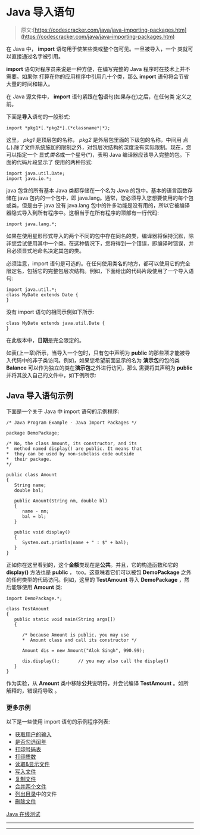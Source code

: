 # Java 导入语句

> 原文:[https://codescracker.com/java/java-importing-packages.htm](https://codescracker.com/java/java-importing-packages.htm)

在 Java 中， **import** 语句用于使某些类或整个包可见。一旦被导入，一个 类就可以直接通过名字被引用。

**import** 语句对程序员来说是一种方便，在编写完整的 Java 程序时在技术上并不需要。如果你 打算在你的应用程序中引用几十个类，那么 **import** 语句将会节省大量的时间和输入。

在 Java 源文件中， **import** 语句紧跟在**包**语句(如果存在)之后，在任何类 定义之前。

下面是**导入**语句的一般形式:

```
import *pkg1*[.*pkg2*].(*classname*|*);
```

这里， *pkg1* 是顶层包的名称， *pkg2* 是外层包里面的下级包的名称，中间用 点(。).除了文件系统施加的限制之外，对包层次结构的深度没有实际限制。现在，您可以指定一个 显式*类名*或一个星号(*)，表明 Java 编译器应该导入完整的包。下面的代码片段显示了 使用的两种形式:

```
import java.util.Date;
import java.io.*;
```

java 包含的所有基本 Java 类都存储在一个名为 Java 的包中。基本的语言函数存储在 java 包内的一个包中，即 java.lang。通常，您必须导入您想要使用的每个包或类，但是由于 java 没有 java.lang 包中的许多功能是没有用的，所以它被编译器隐式导入到所有程序中。这相当于在所有程序的顶部有一行代码:

```
import java.lang.*;
```

如果在使用星形形式导入的两个不同的包中存在同名的类，编译器将保持沉默，除非您尝试使用其中一个类。在这种情况下，您将得到一个错误，即编译时错误，并且必须显式地命名决定其包的类。

必须注意，import 语句是可选的。在任何使用类名的地方，都可以使用它的完全限定名，包括它的完整包层次结构。例如，下面给出的代码片段使用了一个导入语句:

```
import java.util.*;
class MyDate extends Date {
}
```

没有 import 语句的相同示例如下所示:

```
class MyDate extends java.util.Date {
}
```

在此版本中，**日期**是完全限定的。

如表(上一章)所示，当导入一个包时，只有包中声明为 **public** 的那些项才能被导入代码中的非子类访问。例如，如果您希望前面显示的名为 **演示包**的包的类 **Balance** 可以作为独立的类在**演示包**之外进行访问，那么 需要将其声明为 **public** 并将其放入自己的文件中，如下例所示:

## Java 导入语句示例

下面是一个关于 Java 中 import 语句的示例程序:

```
/* Java Program Example - Java Import Packages */

package DemoPackage;

/* No, the class Amount, its constructor, and its
*  method named display() are public. It means that 
*  they can be used by non-subclass code outside
*  their package.
*/

public class Amount
{
   String name;
   double bal;

   public Amount(String nm, double bl)
   {
      name - nm;
      bal = bl;
   }

   public void display()
   {
      System.out.println(name + " : $" + bal);
   }
}
```

正如你在这里看到的，这个**金额**类现在是**公共**。并且，它的构造函数和它的 **display()** 方法也是 **public** ， too。这意味着它们可以被包 **DemoPackage** 之外的任何类型的代码访问。例如，这里的 **TestAmount** 导入 **DemoPackage** ，然后能够使用 **Amount** 类:

```
import DemoPackage.*;

class TestAmount
{
   public static void main(String args[])
   {

      /* because Amount is public. you may use 
      *  Amount class and call its constructor */

      Amount dis = new Amount("Alok Singh", 990.99);

      dis.display();       // you may also call the display()
   }
}
```

作为实验，从 **Amount** 类中移除**公共**说明符，并尝试编译 **TestAmount** 。如所解释的，错误将导致 。

### 更多示例

以下是一些使用 import 语句的示例程序列表:

*   [获取用户的输入](/java/program/java-program-take-input-from-user.htm)
*   [是否勾选闰年](/java/program/java-program-check-leap-year.htm)
*   [打印号码表](/java/program/java-program-print-table-of-number.htm)
*   [打印质数](/java/program/java-program-print-prime-numbers.htm)
*   [读取&显示文件](/java/program/java-program-read-and-display-file.htm)
*   [写入文件](/java/program/java-program-write-to-file.htm)
*   [复制文件](/java/program/java-program-copy-file.htm)
*   [合并两个文件](/java/program/java-program-merge-two-files.htm)
*   [列出目录](/java/program/java-program-list-files-in-directory.htm)中的文件
*   [删除文件](/java/program/java-program-delete-file.htm)

[Java 在线测试](/exam/showtest.php?subid=1)

* * *

* * *